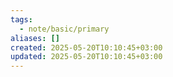 ```yaml
---
tags:
  - note/basic/primary
aliases: []
created: 2025-05-20T10:10:45+03:00
updated: 2025-05-20T10:10:45+03:00
---
```


